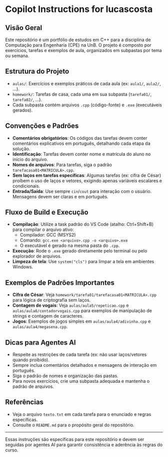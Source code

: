 # Copilot Instructions for lucascosta

## Visão Geral
Este repositório é um portfólio de estudos em C++ para a disciplina de Computação para Engenharia (CPE) na UnB. O projeto é composto por exercícios, tarefas e exemplos de aula, organizados em subpastas por tema ou semana.

## Estrutura do Projeto
- `aulas/`: Exercícios e exemplos práticos de cada aula (ex: `aula1/`, `aula2/`, ...).
- `homework/`: Tarefas de casa, cada uma em sua subpasta (`tarefa01/`, `tarefa02/`, ...).
- Cada subpasta contém arquivos `.cpp` (código-fonte) e `.exe` (executáveis gerados).

## Convenções e Padrões
- **Comentários obrigatórios**: Os códigos das tarefas devem conter comentários explicativos em português, detalhando cada etapa da solução.
- **Identificação**: Tarefas devem conter nome e matrícula do aluno no início do arquivo.
- **Nomes de arquivos**: Para tarefas, siga o padrão `tarefacasa01<MATRICULA>.cpp`.
- **Sem laços em tarefas específicas**: Algumas tarefas (ex: cifra de César) proíbem o uso de laços e vetores, exigindo apenas variáveis escalares e condicionais.
- **Entrada/Saída**: Use sempre `cin`/`cout` para interação com o usuário. Mensagens devem ser claras e em português.

## Fluxo de Build e Execução
- **Compilação**: Utilize a task padrão do VS Code (atalho: Ctrl+Shift+B) para compilar o arquivo ativo:
  - Compilador: GCC (MSYS2)
  - Comando: `gcc.exe <arquivo>.cpp -o <arquivo>.exe`
  - O executável é gerado na mesma pasta do `.cpp`.
- **Execução**: Rode o `.exe` gerado diretamente pelo terminal ou pelo explorador de arquivos.
- **Limpeza de tela**: Use `system("cls")` para limpar a tela em ambientes Windows.

## Exemplos de Padrões Importantes
- **Cifra de César**: Veja `homework/tarefa01/tarefacasa01<MATRICULA>.cpp` para lógica de criptografia sem laços.
- **Contagem de vogais**: Veja `aulas/aula5/repeticao.cpp` e `aulas/aula6/contadorvogais.cpp` para exemplos de manipulação de strings e contagem de caracteres.
- **Jogos**: Exemplos de jogos simples em `aulas/aula4/adivinha.cpp` e `aulas/aula4/megasena.cpp`.

## Dicas para Agentes AI
- Respeite as restrições de cada tarefa (ex: não usar laços/vetores quando proibido).
- Sempre inclua comentários detalhados e mensagens de interação em português.
- Siga o padrão de nomes e organização das pastas.
- Para novos exercícios, crie uma subpasta adequada e mantenha o padrão de arquivos.

## Referências
- Veja o arquivo `texto.txt` em cada tarefa para o enunciado e regras específicas.
- Consulte o `README.md` para o propósito geral do repositório.

---
Essas instruções são específicas para este repositório e devem ser seguidas por agentes AI para garantir consistência e aderência às regras do curso.